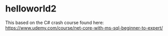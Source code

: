 # helloworld2
This based on the C# crash course found here:
https://www.udemy.com/course/net-core-with-ms-sql-beginner-to-expert/